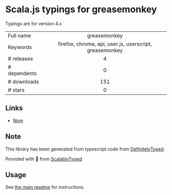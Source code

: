 
# Scala.js typings for greasemonkey

Typings are for version 4.x



|                    |                 |
| ------------------ | :-------------: |
| Full name          | greasemonkey |
| Keywords           | firefox, chrome, api, user.js, userscript, greasemonkey |
| # releases         | 4 |
| # dependents       | 0 |
| # downloads        | 151 |
| # stars            | 0 |

## Links
- [Npm](https://www.npmjs.com/package/greasemonkey)
    


## Note
This library has been generated from typescript code from [DefinitelyTyped](https://definitelytyped.org).

Provided with :purple_heart: from [ScalablyTyped](https://github.com/oyvindberg/ScalablyTyped)

## Usage
See [the main readme](../../readme.md) for instructions.


